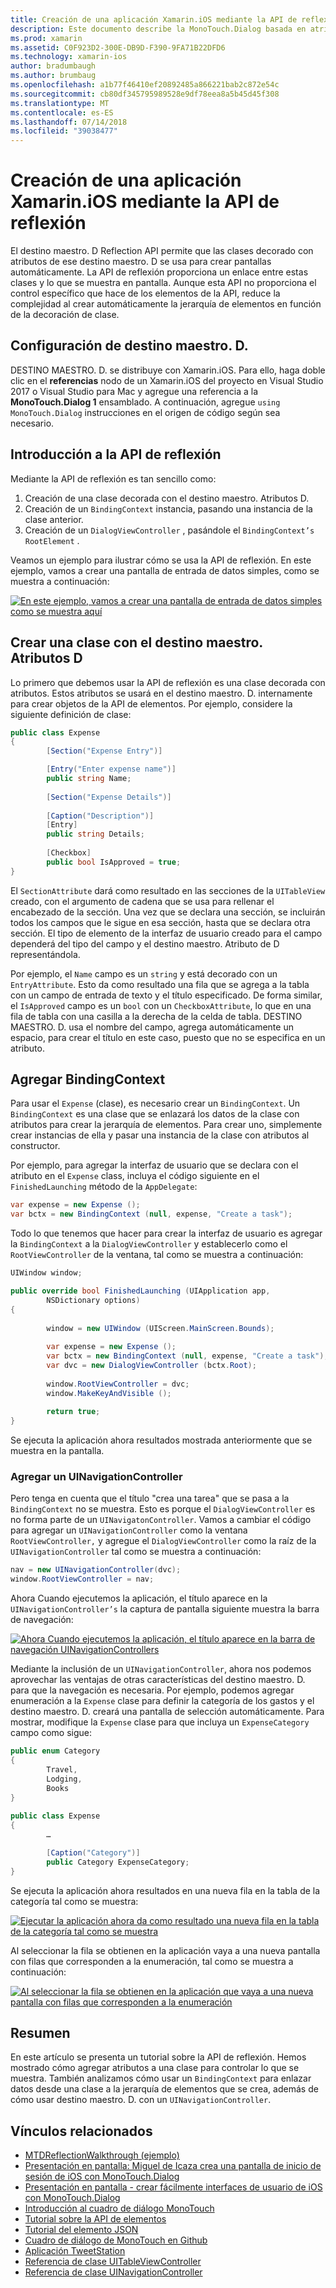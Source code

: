 ```yaml
---
title: Creación de una aplicación Xamarin.iOS mediante la API de reflexión
description: Este documento describe la MonoTouch.Dialog basada en atributos API de reflexión, lo que crea la interfaz de usuario basado en clases decoradas con atributos.
ms.prod: xamarin
ms.assetid: C0F923D2-300E-DB9D-F390-9FA71B22DFD6
ms.technology: xamarin-ios
author: bradumbaugh
ms.author: brumbaug
ms.openlocfilehash: a1b77f46410ef20892485a866221bab2c872e54c
ms.sourcegitcommit: cb80df345795989528e9df78eea8a5b45d45f308
ms.translationtype: MT
ms.contentlocale: es-ES
ms.lasthandoff: 07/14/2018
ms.locfileid: "39038477"
---
```

# <a name="creating-a-xamarinios-application-using-the-reflection-api"></a>Creación de una aplicación Xamarin.iOS mediante la API de reflexión

El destino maestro. D Reflection API permite que las clases decorado con atributos de ese destino maestro. D se usa para crear pantallas automáticamente. La API de reflexión proporciona un enlace entre estas clases y lo que se muestra en pantalla. Aunque esta API no proporciona el control específico que hace de los elementos de la API, reduce la complejidad al crear automáticamente la jerarquía de elementos en función de la decoración de clase.

## <a name="setting-up-mtd"></a>Configuración de destino maestro. D.

DESTINO MAESTRO. D. se distribuye con Xamarin.iOS. Para ello, haga doble clic en el **referencias** nodo de un Xamarin.iOS del proyecto en Visual Studio 2017 o Visual Studio para Mac y agregue una referencia a la **MonoTouch.Dialog 1** ensamblado. A continuación, agregue `using MonoTouch.Dialog` instrucciones en el origen de código según sea necesario.

## <a name="getting-started-with-the-reflection-api"></a>Introducción a la API de reflexión

Mediante la API de reflexión es tan sencillo como:

1.  Creación de una clase decorada con el destino maestro. Atributos D.
1.  Creación de un `BindingContext` instancia, pasando una instancia de la clase anterior. 
1.  Creación de un `DialogViewController` , pasándole el `BindingContext’s` `RootElement` . 


Veamos un ejemplo para ilustrar cómo se usa la API de reflexión. En este ejemplo, vamos a crear una pantalla de entrada de datos simples, como se muestra a continuación:

 [![](reflection-api-walkthrough-images/01-expense-entry.png "En este ejemplo, vamos a crear una pantalla de entrada de datos simples como se muestra aquí")](reflection-api-walkthrough-images/01-expense-entry.png#lightbox)

## <a name="creating-a-class-with-mtd-attributes"></a>Crear una clase con el destino maestro. Atributos D

Lo primero que debemos usar la API de reflexión es una clase decorada con atributos. Estos atributos se usará en el destino maestro. D. internamente para crear objetos de la API de elementos. Por ejemplo, considere la siguiente definición de clase:

```csharp
public class Expense
{
        [Section("Expense Entry")]

        [Entry("Enter expense name")]
        public string Name;
        
        [Section("Expense Details")]
  
        [Caption("Description")]
        [Entry]
        public string Details;
        
        [Checkbox]
        public bool IsApproved = true;
}
```

El `SectionAttribute` dará como resultado en las secciones de la `UITableView` creado, con el argumento de cadena que se usa para rellenar el encabezado de la sección. Una vez que se declara una sección, se incluirán todos los campos que le sigue en esa sección, hasta que se declara otra sección.
El tipo de elemento de la interfaz de usuario creado para el campo dependerá del tipo del campo y el destino maestro. Atributo de D representándola.

Por ejemplo, el `Name` campo es un `string` y está decorado con un `EntryAttribute`. Esto da como resultado una fila que se agrega a la tabla con un campo de entrada de texto y el título especificado. De forma similar, el `IsApproved` campo es un `bool` con un `CheckboxAttribute`, lo que en una fila de tabla con una casilla a la derecha de la celda de tabla. DESTINO MAESTRO. D. usa el nombre del campo, agrega automáticamente un espacio, para crear el título en este caso, puesto que no se especifica en un atributo.

## <a name="adding-the-bindingcontext"></a>Agregar BindingContext

Para usar el `Expense` (clase), es necesario crear un `BindingContext`. Un `BindingContext` es una clase que se enlazará los datos de la clase con atributos para crear la jerarquía de elementos. Para crear uno, simplemente crear instancias de ella y pasar una instancia de la clase con atributos al constructor.

Por ejemplo, para agregar la interfaz de usuario que se declara con el atributo en el `Expense` class, incluya el código siguiente en el `FinishedLaunching` método de la `AppDelegate`:

```csharp
var expense = new Expense ();
var bctx = new BindingContext (null, expense, "Create a task");
```

Todo lo que tenemos que hacer para crear la interfaz de usuario es agregar la `BindingContext` a la `DialogViewController` y establecerlo como el `RootViewController` de la ventana, tal como se muestra a continuación:

```csharp
UIWindow window;

public override bool FinishedLaunching (UIApplication app, 
        NSDictionary options)
{
   
        window = new UIWindow (UIScreen.MainScreen.Bounds);
            
        var expense = new Expense ();
        var bctx = new BindingContext (null, expense, "Create a task");
        var dvc = new DialogViewController (bctx.Root);
            
        window.RootViewController = dvc;
        window.MakeKeyAndVisible ();
            
        return true;
}
```

Se ejecuta la aplicación ahora resultados mostrada anteriormente que se muestra en la pantalla.

### <a name="adding-a-uinavigationcontroller"></a>Agregar un UINavigationController

Pero tenga en cuenta que el título "crea una tarea" que se pasa a la `BindingContext` no se muestra. Esto es porque el `DialogViewController` es no forma parte de un `UINavigatonController`. Vamos a cambiar el código para agregar un `UINavigationController` como la ventana `RootViewController,` y agregue el `DialogViewController` como la raíz de la `UINavigationController` tal como se muestra a continuación:

```csharp
nav = new UINavigationController(dvc);
window.RootViewController = nav;
```

Ahora Cuando ejecutemos la aplicación, el título aparece en la `UINavigationController’s` la captura de pantalla siguiente muestra la barra de navegación:

 [![](reflection-api-walkthrough-images/02-create-task.png "Ahora Cuando ejecutemos la aplicación, el título aparece en la barra de navegación UINavigationControllers")](reflection-api-walkthrough-images/02-create-task.png#lightbox)

Mediante la inclusión de un `UINavigationController`, ahora nos podemos aprovechar las ventajas de otras características del destino maestro. D. para que la navegación es necesaria. Por ejemplo, podemos agregar enumeración a la `Expense` clase para definir la categoría de los gastos y el destino maestro. D. creará una pantalla de selección automáticamente. Para mostrar, modifique la `Expense` clase para que incluya un `ExpenseCategory` campo como sigue:

```csharp
public enum Category
{
        Travel,
        Lodging,
        Books
}
        
public class Expense
{
        …

        [Caption("Category")]
        public Category ExpenseCategory;
}
```

Se ejecuta la aplicación ahora resultados en una nueva fila en la tabla de la categoría tal como se muestra:

 [![](reflection-api-walkthrough-images/03-set-details.png "Ejecutar la aplicación ahora da como resultado una nueva fila en la tabla de la categoría tal como se muestra")](reflection-api-walkthrough-images/03-set-details.png#lightbox)

Al seleccionar la fila se obtienen en la aplicación vaya a una nueva pantalla con filas que corresponden a la enumeración, tal como se muestra a continuación:

 [![](reflection-api-walkthrough-images/04-set-category.png "Al seleccionar la fila se obtienen en la aplicación que vaya a una nueva pantalla con filas que corresponden a la enumeración")](reflection-api-walkthrough-images/04-set-category.png#lightbox)

 <a name="Summary" />


## <a name="summary"></a>Resumen

En este artículo se presenta un tutorial sobre la API de reflexión. Hemos mostrado cómo agregar atributos a una clase para controlar lo que se muestra. También analizamos cómo usar un `BindingContext` para enlazar datos desde una clase a la jerarquía de elementos que se crea, además de cómo usar destino maestro. D. con un `UINavigationController`.


## <a name="related-links"></a>Vínculos relacionados

- [MTDReflectionWalkthrough (ejemplo)](https://developer.xamarin.com/samples/MTDReflectionWalkthrough/)
- [Presentación en pantalla: Miguel de Icaza crea una pantalla de inicio de sesión de iOS con MonoTouch.Dialog](http://youtu.be/3butqB1EG0c)
- [Presentación en pantalla - crear fácilmente interfaces de usuario de iOS con MonoTouch.Dialog](http://youtu.be/j7OC5r8ZkYg)
- [Introducción al cuadro de diálogo MonoTouch](~/ios/user-interface/monotouch.dialog/index.md)
- [Tutorial sobre la API de elementos](~/ios/user-interface/monotouch.dialog/elements-api-walkthrough.md)
- [Tutorial del elemento JSON](~/ios/user-interface/monotouch.dialog/monotouch.dialog-json-markup.md)
- [Cuadro de diálogo de MonoTouch en Github](https://github.com/migueldeicaza/MonoTouch.Dialog)
- [Aplicación TweetStation](https://github.com/migueldeicaza/TweetStation)
- [Referencia de clase UITableViewController](http://developer.apple.com/library/ios/#DOCUMENTATION/UIKit/Reference/UITableViewController_Class/Reference/Reference.html)
- [Referencia de clase UINavigationController](http://developer.apple.com/library/ios/#documentation/UIKit/Reference/UINavigationController_Class/Reference/Reference.html)
